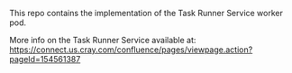 This repo contains the implementation of the Task Runner Service worker
pod.

More info on the Task Runner Service available at: 
https://connect.us.cray.com/confluence/pages/viewpage.action?pageId=154561387

